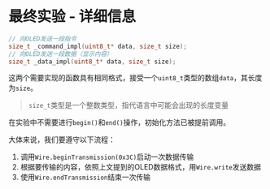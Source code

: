 # 最终实验 - 详细信息

```cpp
// 向OLED发送一段指令
size_t _command_impl(uint8_t* data, size_t size);
// 向OLED发送一段数据（显示内容）
size_t _data_impl(uint8_t* data, size_t size);
```

这两个需要实现的函数具有相同格式，接受一个`uint8_t`类型的数组`data`，其长度为`size`。

> `size_t`类型是一个整数类型，指代语言中可能会出现的长度变量

在实验中不需要进行`begin()`和`end()`操作，初始化方法已被提前调用。

大体来说，我们要遵守以下流程：

1. 调用`Wire.beginTransmission(0x3C)`启动一次数据传输
2. 根据要传输的内容，依照上文提到的OLED数据格式，用`Wire.write`发送数据
3. 使用`Wire.endTransmission`结束一次传输
